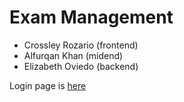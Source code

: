 # Exam Management
* Crossley Rozario (frontend)
* Alfurqan Khan (midend)
* Elizabeth Oviedo (backend)


Login page is [here](https://web.njit.edu/~cbr22/)

